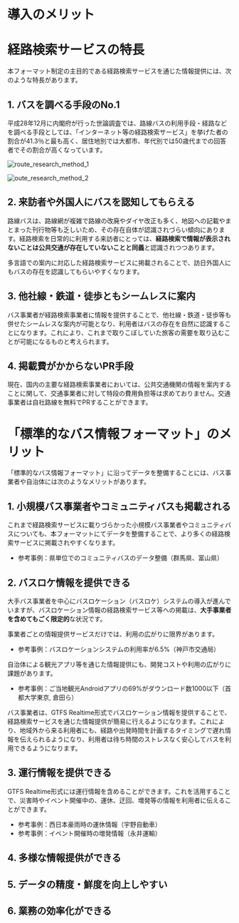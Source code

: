 

# 導入のメリット

# 経路検索サービスの特長

本フォーマット制定の主目的である経路検索サービスを通じた情報提供には、次のような特長があります。

## 1. バスを調べる手段のNo.1

平成28年12月に内閣府が行った世論調査では、路線バスの利用手段・経路などを調べる手段としては、「インターネット等の経路検索サービス」を挙げた者の割合が41.3％と最も高く、居住地別では大都市、年代別では50歳代までの回答者でその割合が高くなっています。

![route_research_method_1](C:/work/github/takohei/gtfs_jp/img/route_research_method_1.png)

![oute_research_method_2](C:/work/github/takohei/gtfs_jp/img/route_research_method_2.png)



## 2. 来訪者や外国人にバスを認知してもらえる

路線バスは、路線網が複雑で路線の改廃やダイヤ改正も多く、地図への記載やまとまった刊行物等も乏しいため、その存在自体が認識されづらい傾向にあります。経路検索を日常的に利用する来訪者にとっては、**経路検索で情報が表示されないことは公共交通が存在していないことと同義**と認識されつつあります。

多言語での案内に対応した経路検索サービスに掲載されることで、訪日外国人にもバスの存在を認識してもらいやすくなります。

## 3. 他社線・鉄道・徒歩ともシームレスに案内

バス事業者が経路検索事業者に情報を提供することで、他社線・鉄道・徒歩等も併せたシームレスな案内が可能となり、利用者はバスの存在を自然に認識することになります。これにより、これまで取りこぼしていた旅客の需要を取り込むことが可能になるものと考えられます。

## 4. 掲載費がかからないPR手段

現在、国内の主要な経路検索事業者においては、公共交通機関の情報を案内することに関して、交通事業者に対して特段の費用負担等は求めておりません。交通事業者は自社路線を無料でPRすることができます。

# 「標準的なバス情報フォーマット」のメリット

「標準的なバス情報フォーマット」に沿ってデータを整備することには、バス事業者や自治体には次のようなメリットがあります。

## 1. 小規模バス事業者やコミュニティバスも掲載される

これまで経路検索サービスに載りづらかった小規模バス事業者やコミュニティバスについても、本フォーマットにてデータを整備することで、より多くの経路検索サービスに掲載されやすくなります。

* 参考事例：県単位でのコミュニティバスのデータ整備（群馬県、富山県）

## 2. バスロケ情報を提供できる

大手バス事業者を中心にバスロケーション（バスロケ）システムの導入が進んでいますが、バスロケーション情報の経路検索サービス等への掲載は、**大手事業者を含めてもごく限定的**な状況です。

事業者ごとの情報提供サービスだけでは、利用の広がりに限界があります。

- 参考事例：バスロケーションシステムの利用率が6.5%（神戸市交通局）

自治体による観光アプリ等を通じた情報提供にも、開発コストや利用の広がりに課題があります。

- 参考事例：ご当地観光Androidアプリの69%がダウンロード数1000以下（首都大学東京, 倉田ら）

バス事業者は、GTFS Realtime形式でバスロケーション情報を提供することで、経路検索サービスを通じた情報提供が簡易に行えるようになります。これにより、地域外から来る利用者にも、経路や出発時間を計画するタイミングで遅れ情報を伝えられるようになり、利用者は待ち時間のストレスなく安心してバスを利用できるようになります。

## 3. 運行情報を提供できる

GTFS Realtime形式には運行情報を含めることができます。これを活用することで、災害時やイベント開催中の、運休、迂回、増発等の情報を利用者に伝えることができます。

* 参考事例：西日本豪雨時の運休情報（宇野自動車）
* 参考事例：イベント開催時の増発情報（永井運輸）

## 4. 多様な情報提供ができる



## 5. データの精度・鮮度を向上しやすい

## 6. 業務の効率化ができる



